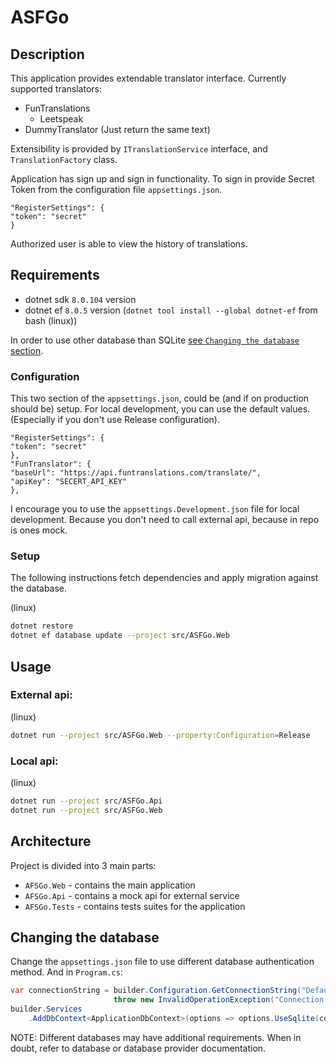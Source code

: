 # ASFGo

## Description

This application provides extendable translator interface.
Currently supported translators:
- FunTranslations 
  - Leetspeak
- DummyTranslator (Just return the same text)

Extensibility is provided by `ITranslationService` interface, and `TranslationFactory` class.

Application has sign up and sign in functionality.
To sign in provide Secret Token from the configuration file `appsettings.json`.
```
"RegisterSettings": {
"token": "secret"
}
```

Authorized user is able to view the history of translations.

## Requirements

- dotnet sdk `8.0.104` version
- dotnet ef `8.0.5` version (`dotnet tool install --global dotnet-ef` from bash (linux))

In order to use other database than SQLite [see `Changing the database` section](./README.md#changing-the-database).

### Configuration

This two section of the `appsettings.json`, could be (and if on production should be) setup.
For local development, you can use the default values. (Especially if you don't use Release configuration).

```
"RegisterSettings": {
"token": "secret"
},
"FunTranslator": {
"baseUrl": "https://api.funtranslations.com/translate/",
"apiKey": "SECERT_API_KEY"
},
```

I encourage you to use the `appsettings.Development.json` file for local development.
Because you don't need to call external api, because in repo is ones mock.

### Setup

The following instructions fetch dependencies and apply migration against the database.

(linux)

```bash
dotnet restore
dotnet ef database update --project src/ASFGo.Web
```
## Usage


### External api:
(linux)
```bash
dotnet run --project src/ASFGo.Web --property:Configuration=Release 

```

### Local api:
(linux)
```bash
dotnet run --project src/ASFGo.Api
dotnet run --project src/ASFGo.Web
```
 
## Architecture

Project is divided into 3 main parts:

- `AFSGo.Web` - contains the main application
- `AFSGo.Api` - contains a mock api for external service
- `AFSGo.Tests` - contains tests suites for the application

## Changing the database

Change the `appsettings.json` file to use different database authentication method. And in `Program.cs`:

```csharp
var connectionString = builder.Configuration.GetConnectionString("DefaultConnection") ??
                       throw new InvalidOperationException("Connection string 'DefaultConnection' not found.");
builder.Services
    .AddDbContext<ApplicationDbContext>(options => options.UseSqlite(connectionString));
```

NOTE: Different databases may have additional requirements. When in doubt, refer to database or database provider documentation. 